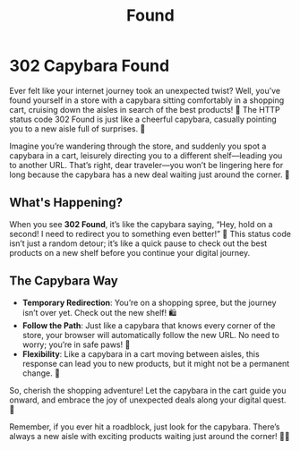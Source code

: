 ﻿---
category: 3xx
code: 302
cover: https://firebasestorage.googleapis.com/v0/b/capy-http.appspot.com/o/Capy-302-750x600.avif?alt=media
thumbnail: https://firebasestorage.googleapis.com/v0/b/capy-http.appspot.com/o/Capy-302-250x200.avif?alt=media
coverAlt: Found
description: Found
tags:
- 3xx
title: Found
---


# 302 Capybara Found

Ever felt like your internet journey took an unexpected twist? Well, you’ve found yourself in a store with a capybara sitting comfortably in a shopping cart, cruising down the aisles in search of the best products! 🛒 The HTTP status code 302 Found is just like a cheerful capybara, casually pointing you to a new aisle full of surprises. 🌟

Imagine you’re wandering through the store, and suddenly you spot a capybara in a cart, leisurely directing you to a different shelf—leading you to another URL. That’s right, dear traveler—you won’t be lingering here for long because the capybara has a new deal waiting just around the corner. 🐾


## What's Happening?

When you see **302 Found**, it’s like the capybara saying, “Hey, hold on a second! I need to redirect you to something even better!” 🥳 This status code isn’t just a random detour; it’s like a quick pause to check out the best products on a new shelf before you continue your digital journey.

## The Capybara Way

 
- **Temporary Redirection**: You’re on a shopping spree, but the journey isn’t over yet. Check out the new shelf! 🛍️
- **Follow the Path**: Just like a capybara that knows every corner of the store, your browser will automatically follow the new URL. No need to worry; you’re in safe paws! 🐾
- **Flexibility**: Like a capybara in a cart moving between aisles, this response can lead you to new products, but it might not be a permanent change. 🎈

So, cherish the shopping adventure! Let the capybara in the cart guide you onward, and embrace the joy of unexpected deals along your digital quest. 💖

Remember, if you ever hit a roadblock, just look for the capybara. There’s always a new aisle with exciting products waiting just around the corner! 🛒✨
